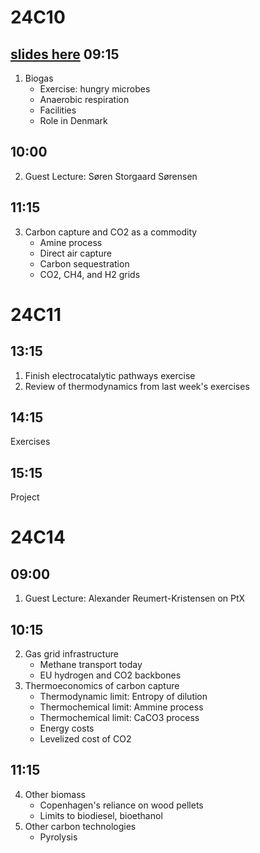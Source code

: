 
24C10
=====
[slides here](https://www.dropbox.com/scl/fi/mkyxz9s707ujp9tnrt0h0/25C10_biogas_and_carbon_capture.pptx?rlkey=eq09sh9wx6braknvqxqmmcork&dl=0)
09:15
-----
1. Biogas
   - Exercise: hungry microbes
   - Anaerobic respiration
   - Facilities
   - Role in Denmark

10:00
-----
2. Guest Lecture: Søren Storgaard Sørensen

11:15
-----
3. Carbon capture and CO2 as a commodity
   - Amine process
   - Direct air capture
   - Carbon sequestration
   - CO2, CH4, and H2 grids

24C11
=====

13:15
-----
1. Finish electrocatalytic pathways exercise
2. Review of thermodynamics from last week's exercises

14:15
-----
Exercises

15:15
-----
Project

24C14
=====

09:00
-----
1. Guest Lecture: Alexander Reumert-Kristensen on PtX

10:15
-----
2. Gas grid infrastructure
   - Methane transport today
   - EU hydrogen and CO2 backbones
3. Thermoeconomics of carbon capture
   - Thermodynamic limit: Entropy of dilution
   - Thermochemical limit: Ammine process
   - Thermochemical limit: CaCO3 process
   - Energy costs
   - Levelized cost of CO2

11:15
-----
4. Other biomass
   - Copenhagen's reliance on wood pellets
   - Limits to biodiesel, bioethanol
5. Other carbon technologies
   - Pyrolysis

